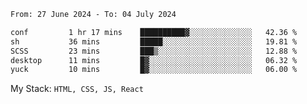 <!--START_SECTION:waka-->

```txt
From: 27 June 2024 - To: 04 July 2024

conf         1 hr 17 mins    ██████████▓░░░░░░░░░░░░░░   42.36 %
sh           36 mins         █████░░░░░░░░░░░░░░░░░░░░   19.81 %
SCSS         23 mins         ███▒░░░░░░░░░░░░░░░░░░░░░   12.88 %
desktop      11 mins         █▓░░░░░░░░░░░░░░░░░░░░░░░   06.32 %
yuck         10 mins         █▓░░░░░░░░░░░░░░░░░░░░░░░   06.00 %
```

<!--END_SECTION:waka-->
My Stack: `HTML, CSS, JS, React`
